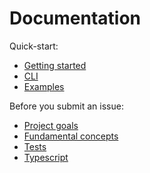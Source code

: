 # Documentation

Quick-start:

- [Getting started](./GETTING-STARTED.md)
- [CLI](./CLI.md)
- [Examples](../examples)

Before you submit an issue:

- [Project goals](./GOALS.md)
- [Fundamental concepts](./CONCEPTS.md)
- [Tests](../test)
- [Typescript](./TYPESCRIPT.md)

